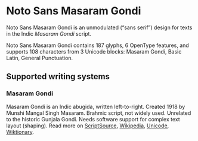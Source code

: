 
# Noto Sans Masaram Gondi

Noto Sans Masaram Gondi is an unmodulated (“sans serif”) design for texts in the Indic _Masaram Gondi_ script. 

Noto Sans Masaram Gondi contains 187 glyphs, 6 OpenType features, and supports 108 characters from 3 Unicode blocks: Masaram Gondi, Basic Latin, General Punctuation.


## Supported writing systems


### Masaram Gondi

Masaram Gondi is an Indic abugida, written left-to-right. Created 1918 by Munshi Mangal Singh Masaram. Brahmic script, not widely used. Unrelated to the historic Gunjala Gondi. Needs software support for complex text layout (shaping). Read more on [ScriptSource](https://scriptsource.org/scr/Gonm), [Wikipedia](https://en.wikipedia.org/wiki/ISO_15924:Gonm), [Unicode](https://www.unicode.org/versions/Unicode13.0.0/ch13.pdf#G33278), [Wiktionary](https://en.wiktionary.org/wiki/Category:Masaram_Gondi_script).

